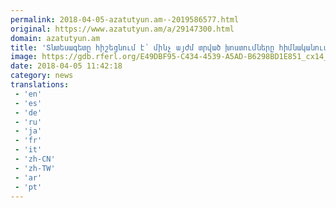 ```yaml
---
permalink: 2018-04-05-azatutyun.am--2019586577.html
original: https://www.azatutyun.am/a/29147300.html
domain: azatutyun.am
title: 'Տնտեսագետը հիշեցնում է՝ մինչ այժմ տրված խոստումները հիմնականում մնացել են թղթի վրա'
image: https://gdb.rferl.org/E49DBF95-C434-4539-A5AD-B6298BD1E851_cx14_cy4_cw69_w1200_r1_s.jpg
date: 2018-04-05 11:42:18
category: news
translations: 
 - 'en'
 - 'es'
 - 'de'
 - 'ru'
 - 'ja'
 - 'fr'
 - 'it'
 - 'zh-CN'
 - 'zh-TW'
 - 'ar'
 - 'pt'
---
```


